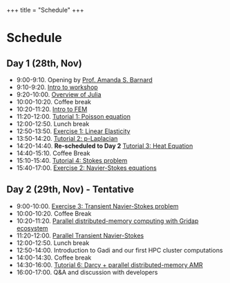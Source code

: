 +++
title = "Schedule"
+++

# Schedule 

## Day 1 (28th, Nov)

- 9:00-9:10. Opening by [Prof. Amanda S. Barnard](https://comp.anu.edu.au/people/amanda-barnard/)
- 9:10-9:20. [Intro to workshop](/assets/workshop-intro-slides.pdf)
- 9:20-10:00. [Overview of Julia](/assets/julia-intro-slides.pdf)
- 10:00-10:20. Coffee break
- 10:20-11:20. [Intro to FEM](/assets/fem-intro-slides.pdf)
- 11:20-12:00. [Tutorial 1: Poisson equation](/tutorials/T1_poisson/)
- 12:00-12:50. Lunch break
- 12:50-13:50. [Exercise 1: Linear Elasticity](/tutorials/E1_linear_elasticity/)
- 13:50-14:20. [Tutorial 2: p-Laplacian](/tutorials/T3_p_laplacian/) 
- 14:20-14:40. **Re-scheduled to Day 2** [Tutorial 3: Heat Equation](/tutorials/T2_transient_poisson/)
- 14:40-15:10. Coffee Break
- 15:10-15:40. [Tutorial 4: Stokes problem](/tutorials/T4_stokes/)
- 15:40-17:00. [Exercise 2: Navier-Stokes equations](/tutorials/E2_navier_stokes/)

## Day 2 (29th, Nov) - Tentative

- 9:00-10:00. [Exercise 3: Transient Navier-Stokes problem](/tutorials/E3_transient_navier_stokes/)
- 10:00-10:20. Coffee Break
- 10:20-11:20. [Parallel distributed-memory computing with Gridap ecosystem](/assets/distributed-gridap-slides.pdf)
- 11:20-12:00. [Parallel Transient Navier-Stokes](/tutorials/E3_transient_navier_stokes/)
- 12:00-12:50. Lunch break
- 12:50-14:00. Introduction to Gadi and our first HPC cluster computations
- 14:00-14:30. Coffee break
- 14:30-16:00. [Tutorial 6: Darcy + parallel distributed-memory AMR](/tutorials/T6_darcy_distributed_amr/)
- 16:00-17:00. Q&A and discussion with developers

 

 
